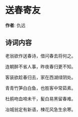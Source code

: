 # 送春寄友

**作者**: 仇远

## 诗词内容

老翁欲作送春诗，借问春去将何之。

连朝醉不省人事，昨夜春归更不知。

客装欲趁春归去，家在西湖绿阴处。

青青竹笋白白鱼，也胜客中常茹素。

杜鹃吻血啼未干，髪白易黑留春难。

冶城翁定有新语，楝花风急生余寒。

